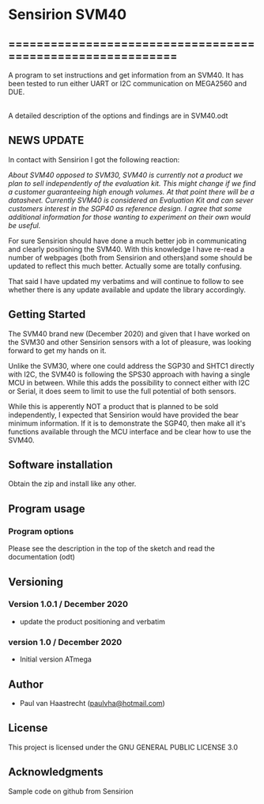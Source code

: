 # Sensirion SVM40

## ===========================================================

A program to set instructions and get information from an SVM40. It has been
tested to run either UART or I2C communication on MEGA2560 and DUE.

<br> A detailed description of the options and findings are in SVM40.odt

## NEWS UPDATE

In contact with Sensirion I got the following reaction:

*About SVM40 opposed to SVM30, SVM40 is currently not a product we plan to sell independently of the evaluation kit. This might change if we
find a customer guaranteeing high enough volumes. At that point there will be a datasheet.
Currently SVM40 is considered an Evaluation Kit and can sever customers interest in the SGP40 as reference design.
I agree that some additional information for those wanting to experiment on their own would be useful.*

For sure Sensirion should have done a much better job in communicating and clearly
positioning the SVM40. With this knowledge I have re-read a number of webpages
(both from Sensirion and others)and some should be updated to reflect this much better.
Actually some are totally confusing.

That said I have updated my verbatims and will continue to follow to see
whether there is any update available and update the library accordingly.

## Getting Started
The SVM40 brand new (December 2020) and given that I have worked on the SVM30 and
other Sensirion sensors with a lot of pleasure, was looking forward to get my hands on it.

Unlike the SVM30, where one could address the SGP30 and SHTC1 directly with I2C,
the SVM40 is following the SPS30 approach with having a single MCU in between.
While this adds the possibility to connect either with I2C or Serial,
it does seem to limit to use the full potential of both sensors.

While this is apperently NOT a product that is planned to be sold independently,
I expected that Sensirion would have provided the bear minimum information. If it is
to demonstrate the SGP40, then make all it's functions available through the
MCU interface and be clear how to use the SVM40.

## Software installation
Obtain the zip and install like any other.

## Program usage
### Program options
Please see the description in the top of the sketch and read the documentation (odt)

## Versioning

### Version 1.0.1 / December 2020
 * update the product positioning and verbatim

### version 1.0 / December 2020
 * Initial version ATmega

## Author
 * Paul van Haastrecht (paulvha@hotmail.com)

## License
This project is licensed under the GNU GENERAL PUBLIC LICENSE 3.0

## Acknowledgments
Sample code on github from Sensirion

